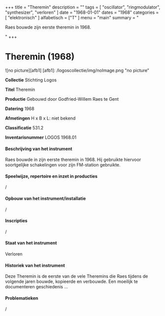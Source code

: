 ﻿+++
title = "Theremin"
description = ""
tags = [
    "oscillator",
"ringmodulator",
"synthesizer",
"verloren"
]
date = "1968-01-01"
dates = "1968"
categories = [ "elektronisch"
]
alfabetisch = ["T"
]
menu = "main"
summary = "<p>Raes bouwde zijn eerste theremin in 1968.</p>"
+++

# Theremin (1968)

![no picture][afb1]
[afb1]: /logoscollectie/img/noImage.png "no picture"

**Collectie**
Stichting Logos

**Titel**
Theremin

**Productie**
Gebouwd door Godfried-Willem Raes te Gent

**Datering**
1968

**Afmetingen**
H x B x L: niet bekend

**Classificatie**
531.2

**Inventarisnummer**
LOGOS 1968.01

#### Beschrijving van het instrument
Raes bouwde in zijn eerste theremin in 1968. Hij gebruikte hiervoor soortgelijke schakelingen voor zijn FM-station gebruikte.

#### Speelwijze, repertoire en inzet in producties
/

#### Opbouw van het instrument/installatie
/

#### Inscripties
/

#### Staat van het instrument
Verloren

#### Historiek van het instrument
Deze Theremin is de eerste van de vele Theremins die Raes tijdens de volgende jaren bouwde, kopieerde en verbouwde. Een moeilijk te documenteren geschiedenis ...

#### Problematieken
/
